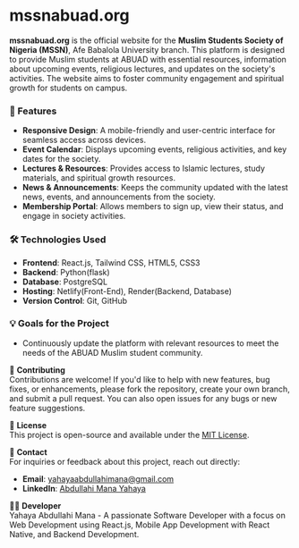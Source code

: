 # mssnabuad.org

**mssnabuad.org** is the official website for the **Muslim Students Society of Nigeria (MSSN)**, Afe Babalola University branch. This platform is designed to provide Muslim students at ABUAD with essential resources, information about upcoming events, religious lectures, and updates on the society's activities. The website aims to foster community engagement and spiritual growth for students on campus.

### 🚀 Features

- **Responsive Design**: A mobile-friendly and user-centric interface for seamless access across devices.
- **Event Calendar**: Displays upcoming events, religious activities, and key dates for the society.
- **Lectures & Resources**: Provides access to Islamic lectures, study materials, and spiritual growth resources.
- **News & Announcements**: Keeps the community updated with the latest news, events, and announcements from the society.
- **Membership Portal**: Allows members to sign up, view their status, and engage in society activities.

### 🛠 Technologies Used

- **Frontend**: React.js, Tailwind CSS, HTML5, CSS3
- **Backend**: Python(flask)
- **Database**: PostgreSQL
- **Hosting**: Netlify(Front-End), Render(Backend, Database)
- **Version Control**: Git, GitHub

### 💡 Goals for the Project

- Continuously update the platform with relevant resources to meet the needs of the ABUAD Muslim student community.

🤝 **Contributing**  
Contributions are welcome! If you'd like to help with new features, bug fixes, or enhancements, please fork the repository, create your own branch, and submit a pull request. You can also open issues for any bugs or new feature suggestions.

📄 **License**  
This project is open-source and available under the [MIT License](LICENSE).

💬 **Contact**  
For inquiries or feedback about this project, reach out directly:

- **Email**: [yahayaabdullahimana@gmail.com](mailto:yahayaabdullahimana@gmail.com)
- **LinkedIn**: [Abdullahi Mana Yahaya](https://www.linkedin.com/in/abdullahi-mana-yahaya-29a87a281/)

👨‍💻 **Developer**  
Yahaya Abdullahi Mana - A passionate Software Developer with a focus on Web Development using React.js, Mobile App Development with React Native, and Backend Development.
